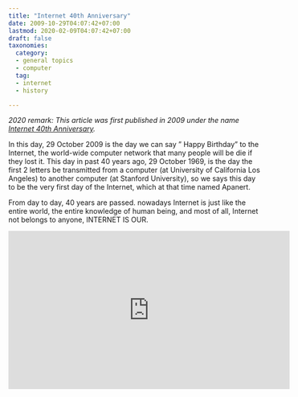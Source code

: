 ```yaml
---
title: "Internet 40th Anniversary"
date: 2009-10-29T04:07:42+07:00
lastmod: 2020-02-09T04:07:42+07:00
draft: false
taxonomies:
  category: 
  - general topics
  - computer
  tag: 
  - internet
  - history

---
```


_2020 remark: This article was first published in 2009 under the name [Internet 40th Anniversary](https://rorasa.wordpress.com/2009/10/29/internet-40th-anniversary/)._

In this day, 29 October 2009 is the day we can say ” Happy Birthday” to the Internet, the world-wide computer network that many people will be die if they lost it. This day in past 40 years ago, 29 October 1969, is the day the first 2 letters be transmitted from a computer (at University of California Los Angeles) to another computer (at Stanford University), so we says this day to be the very first day of the Internet, which at that time named Apanert.

From day to day, 40 years are passed. nowadays Internet is just like the entire world, the entire knowledge of human being, and most of all, Internet not belongs to anyone, INTERNET IS OUR.

<iframe width="560" height="315" src="https://www.youtube.com/embed/9hIQjrMHTv4" frameborder="0" allow="accelerometer; autoplay; encrypted-media; gyroscope; picture-in-picture" allowfullscreen></iframe>